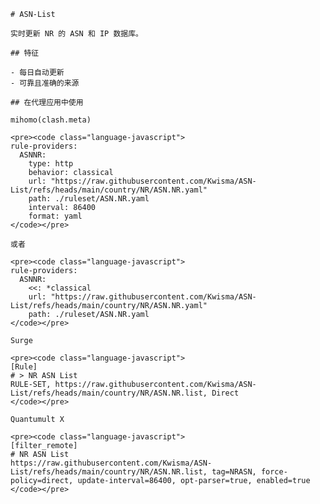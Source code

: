 
    # ASN-List
    
    实时更新 NR 的 ASN 和 IP 数据库。
    
    ## 特征
    
    - 每日自动更新
    - 可靠且准确的来源
    
    ## 在代理应用中使用
    
    mihomo(clash.meta)
   
    <pre><code class="language-javascript">
    rule-providers:
      ASNNR:
        type: http
        behavior: classical
        url: "https://raw.githubusercontent.com/Kwisma/ASN-List/refs/heads/main/country/NR/ASN.NR.yaml"
        path: ./ruleset/ASN.NR.yaml
        interval: 86400
        format: yaml
    </code></pre>

    或者

    <pre><code class="language-javascript">
    rule-providers:
      ASNNR:
        <<: *classical
        url: "https://raw.githubusercontent.com/Kwisma/ASN-List/refs/heads/main/country/NR/ASN.NR.yaml"
        path: ./ruleset/ASN.NR.yaml
    </code></pre>
    
    Surge
    
    <pre><code class="language-javascript">
    [Rule]
    # > NR ASN List
    RULE-SET, https://raw.githubusercontent.com/Kwisma/ASN-List/refs/heads/main/country/NR/ASN.NR.list, Direct
    </code></pre>
    
    Quantumult X
    
    <pre><code class="language-javascript">
    [filter_remote]
    # NR ASN List
    https://raw.githubusercontent.com/Kwisma/ASN-List/refs/heads/main/country/NR/ASN.NR.list, tag=NRASN, force-policy=direct, update-interval=86400, opt-parser=true, enabled=true
    </code></pre>
    